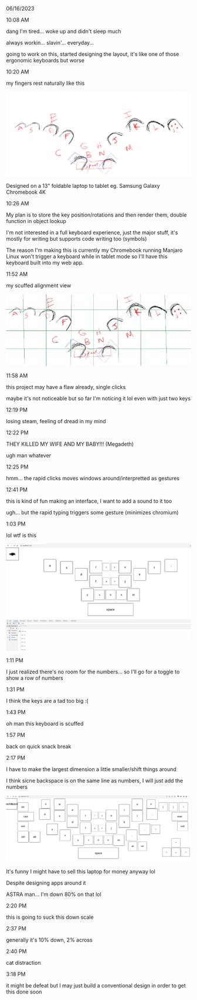 06/16/2023

10:08 AM

dang I'm tired... woke up and didn't sleep much

always workin... slavin'... everyday...

going to work on this, started designing the layout, it's like one of those ergonomic keyboards but worse

10:20 AM

my fingers rest naturally like this

<img src="./keyboard-layout.png"/>

Designed on a 13" foldable laptop to tablet eg. Samsung Galaxy Chromebook 4K

10:26 AM

My plan is to store the key position/rotations and then render them, double function in object lookup

I'm not interested in a full keyboard experience, just the major stuff, it's mostly for writing but supports code writing too (symbols)

The reason I'm making this is currently my Chromebook running Manjaro Linux won't trigger a keyboard while in tablet mode so I'll have this keyboard built into my web app.

11:52 AM

my scuffed alignment view

<img src="./align.JPG"/>

11:58 AM

this project may have a flaw already, single clicks

maybe it's not noticeable but so far I'm noticing it lol even with just two keys

12:19 PM

losing steam, feeling of dread in my mind

12:22 PM

THEY KILLED MY WIFE AND MY BABY!!! (Megadeth)

ugh man whatever

12:25 PM

hmm... the rapid clicks moves windows around/interpretted as gestures

12:41 PM

this is kind of fun making an interface, I want to add a sound to it too

ugh... but the rapid typing triggers some gesture (minimizes chromium)

1:03 PM

lol wtf is this

<img src="wtf-keyboard.png"/>

1:11 PM

I just realized there's no room for the numbers... so I'll go for a toggle to show a row of numbers

1:31 PM

I think the keys are a tad too big :(

1:43 PM

oh man this keyboard is scuffed

1:57 PM

back on quick snack break

2:17 PM

I have to make the largest dimension a little smaller/shift things around

I think sicne backspace is on the same line as numbers, I will just add the numbers

<img src="./pre-down-scale.png"/>

It's funny I might have to sell this laptop for money anyway lol

Despite designing apps around it

ASTRA man... I'm down 80% on that lol

2:20 PM

this is going to suck this down scale

2:37 PM

generally it's 10% down, 2% across

2:40 PM

cat distraction

3:18 PM

it might be defeat but I may just build a conventional design in order to get this done soon
